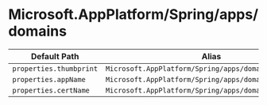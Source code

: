# Microsoft.AppPlatform/Spring/apps/domains

| Default Path | Alias |
|---|---|
| `properties.thumbprint` | `Microsoft.AppPlatform/Spring/apps/domains/thumbprint` |
| `properties.appName` | `Microsoft.AppPlatform/Spring/apps/domains/appName` |
| `properties.certName` | `Microsoft.AppPlatform/Spring/apps/domains/certName` |

